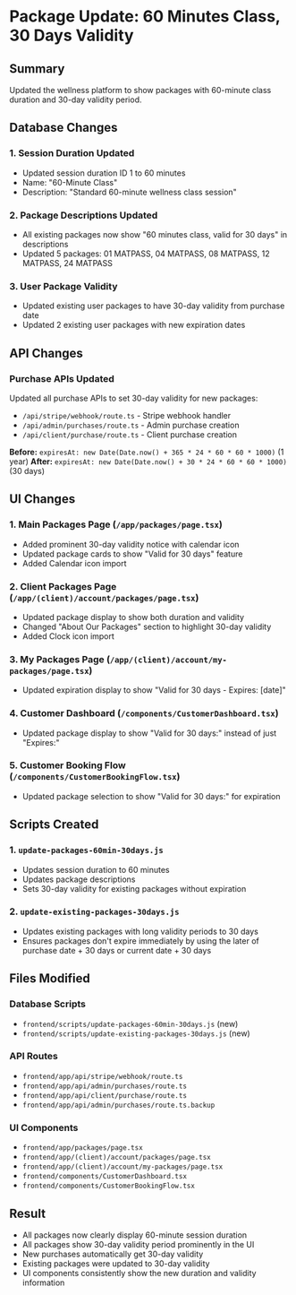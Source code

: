 # Package Update: 60 Minutes Class, 30 Days Validity

## Summary
Updated the wellness platform to show packages with 60-minute class duration and 30-day validity period.

## Database Changes

### 1. Session Duration Updated
- Updated session duration ID 1 to 60 minutes
- Name: "60-Minute Class"
- Description: "Standard 60-minute wellness class session"

### 2. Package Descriptions Updated
- All existing packages now show "60 minutes class, valid for 30 days" in descriptions
- Updated 5 packages: 01 MATPASS, 04 MATPASS, 08 MATPASS, 12 MATPASS, 24 MATPASS

### 3. User Package Validity
- Updated existing user packages to have 30-day validity from purchase date
- Updated 2 existing user packages with new expiration dates

## API Changes

### Purchase APIs Updated
Updated all purchase APIs to set 30-day validity for new packages:
- `/api/stripe/webhook/route.ts` - Stripe webhook handler
- `/api/admin/purchases/route.ts` - Admin purchase creation
- `/api/client/purchase/route.ts` - Client purchase creation

**Before:** `expiresAt: new Date(Date.now() + 365 * 24 * 60 * 60 * 1000)` (1 year)
**After:** `expiresAt: new Date(Date.now() + 30 * 24 * 60 * 60 * 1000)` (30 days)

## UI Changes

### 1. Main Packages Page (`/app/packages/page.tsx`)
- Added prominent 30-day validity notice with calendar icon
- Updated package cards to show "Valid for 30 days" feature
- Added Calendar icon import

### 2. Client Packages Page (`/app/(client)/account/packages/page.tsx`)
- Updated package display to show both duration and validity
- Changed "About Our Packages" section to highlight 30-day validity
- Added Clock icon import

### 3. My Packages Page (`/app/(client)/account/my-packages/page.tsx`)
- Updated expiration display to show "Valid for 30 days - Expires: [date]"

### 4. Customer Dashboard (`/components/CustomerDashboard.tsx`)
- Updated package display to show "Valid for 30 days:" instead of just "Expires:"

### 5. Customer Booking Flow (`/components/CustomerBookingFlow.tsx`)
- Updated package selection to show "Valid for 30 days:" for expiration

## Scripts Created

### 1. `update-packages-60min-30days.js`
- Updates session duration to 60 minutes
- Updates package descriptions
- Sets 30-day validity for existing packages without expiration

### 2. `update-existing-packages-30days.js`
- Updates existing packages with long validity periods to 30 days
- Ensures packages don't expire immediately by using the later of purchase date + 30 days or current date + 30 days

## Files Modified

### Database Scripts
- `frontend/scripts/update-packages-60min-30days.js` (new)
- `frontend/scripts/update-existing-packages-30days.js` (new)

### API Routes
- `frontend/app/api/stripe/webhook/route.ts`
- `frontend/app/api/admin/purchases/route.ts`
- `frontend/app/api/client/purchase/route.ts`
- `frontend/app/api/admin/purchases/route.ts.backup`

### UI Components
- `frontend/app/packages/page.tsx`
- `frontend/app/(client)/account/packages/page.tsx`
- `frontend/app/(client)/account/my-packages/page.tsx`
- `frontend/components/CustomerDashboard.tsx`
- `frontend/components/CustomerBookingFlow.tsx`

## Result
- All packages now clearly display 60-minute session duration
- All packages show 30-day validity period prominently in the UI
- New purchases automatically get 30-day validity
- Existing packages were updated to 30-day validity
- UI components consistently show the new duration and validity information
